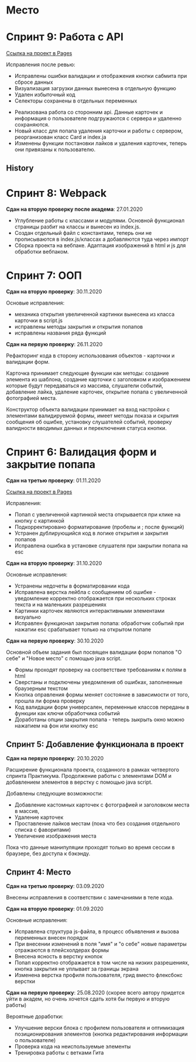 # Место

# Спринт 9: Работа с API

[Ссылка на проект в Pages](https://space-boss.github.io/mesto/)

Исправления после ревью:
- Исправлены ошибки валидации и отображения кнопки сабмита при сбросе данных
- Визуализация загрузки данных вынесена в отдельную функцию
- Удален избыточный код
- Селекторы сохранены в отдельных переменных



* Реализована работа со сторонним api. Данные карточек и информация о пользователе подгружаются с сервера и удаленно сохраняются.
* Новый класс для попапа удаления карточки и работы с сервером, реорганизован класс Card и index.ja
* Изменены функции постановки лайков и удаления карточек, теперь они привязаны к пользователю.


##  History

# Спринт 8: Webpack

**Сдан на вторую проверку после академа**: 27.01.2020

* Углубление работы с классами и модулями. Основной функционал страницы разбит на классы и вынесен из index.js.
* Создан отдельный файл с константами, теперь они не прописываются в index.js/классах а добавляются туда через импорт
* Сборка проекта на вебпаке. Адаптация изображений в html и js для обработки вебпаком.



# Спринт 7: ООП

**Сдан на вторую проверку**: 30.11.2020


Основые исправления:
* механика открытия увеличенной картинки вынесена из класса карточки в script.js
* исправлены методы закрытия и открытия попапов
* исправлены названия ряда функций



**Сдан на первую проверку**: 26.11.2020

Рефакторинг кода в сторону использования объектов - карточки и валидации форм.

Карточка принимает следующие функции как методы: создание элемента из шаблона, создание карточки с заголовком и изображением которые будут передаваться из массива,
слушатели событий, добавление лайка, удаление карточек, открытие попапа с увеличенной фотографией места.

Конструктор объекта валидации принимает на вход настройки с элементами валидируемой формы, имеет методы показа и скрытия сообщения об ошибке, установку слушателей событий, проверку валидности вводимых данных и переключения статуса кнопки.




# Спринт 6: Валидация форм и закрытие попапа


**Сдан на третью проверку**: 01.11.2020

[Ссылка на проект в Pages](https://space-boss.github.io/mesto/)

Исправления:

* Попап с увеличенной картинкой места открывается при клике на кнопку с картинкой
* Подкорректировано форматирование (пробелы и ; после функций)
* Устранен дублирующийся код в логике открытия и закрытия попапов
* Исправлена ошибка в установке слушателя при закрытии попапа на esc



**Сдан на вторую проверку**: 31.10.2020

Основные исправления:

* Устранены недочеты в форматировании кода
* Исправлена верстка лейбла с сообщением об ошибке - уведомление корректно отображается при нескольких
  строках текста и на маленьких разрешениях
* Картинки карточек являются интерактивными элементами визуально
* Исправлен функционал закрытия попапа: обработчик событий при нажатии esc срабатывает только на открытом попапе


**Сдан на первую проверку**: 30.10.2020

Основной объем задания был посвящен валидации форм попапов "О себе" и "Новое место" с помощью java script.

* Формы проходят проверку на соответствие требованиям к полям в html
* Сверстаны и подключены уведомления об ошибках, заполненные браузерным текстом
* Кнопка оправления формы меняет состояние в зависимости от того, прошла ли форма проверку
* Код валидации форм универсален, переменные классов переданы в функции как ключи обработчика событий
* Доработаны опции закрытия попапа - теперь зыкрыть окно можно нажатием на фон или кнопку esc



## Спринт 5: Добавление функционала в проект

**Сдан на первую проверку**: 20.10.2020


Расширение функционала проекта, созданного в рамках четвертого спринта Практикума.
Продолжение работы с элементами DOM и добавлением элементов в верстку с помощью java script.

Добавлены следующие возможности:
* Добавление кастомных карточек с фотографией и заголовком места в массив,
* Удаление карточек
* Проставление лайков местам (пока что без создания отдельного списка с фаворитами)
* Увеличение изображения места

Пока что данные манипуляции проходят только во время сессии в браузере, без доступа к бэкэнду.



##  Спринт 4: Место

**Сдан на третью проверку**: 03.09.2020

Внесены исправления в соответствии с замечаниями в теле кода.


**Сдан на вторую проверку**: 01.09.2020

Основные исправления:
* Исправлена структура js-файла, в процесс объявления и вызова переменных внесен порядок
* При внесении изменений в поля "имя" и "о себе" новые параметры отражаются в плейсхолдерах формы
* Внесена ясность в верстку кнопок
* Попап корректно отображается в том числе на низких разрешениях, кнопка закрытия не уплывает за границы экрана
* Изменена верстка профиля пользователя, грид вместо флексбокс верстки



**Сдан на первую проверку**: 25.08.2020
(cкорее всего автору придется уйти в академ, но очень хочется сдать хотя бы первую и вторую работы)

Вероятные доработки:
* Улучшение верски блока с профилем пользователя и оптимизация позиционирования элементов (кнопка редактирования информации о пользователе)
* Проверка кода на неиспользуемые элементы
* Тренировка работы с ветками Гита




